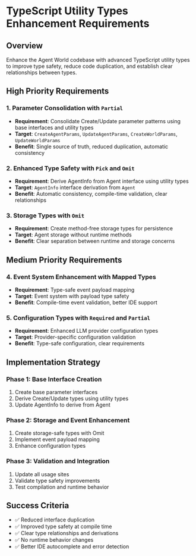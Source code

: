 # TypeScript Utility Types Enhancement Requirements

## Overview
Enhance the Agent World codebase with advanced TypeScript utility types to improve type safety, reduce code duplication, and establish clear relationships between types.

## High Priority Requirements

### 1. Parameter Consolidation with `Partial`
- **Requirement**: Consolidate Create/Update parameter patterns using base interfaces and utility types
- **Target**: `CreateAgentParams`, `UpdateAgentParams`, `CreateWorldParams`, `UpdateWorldParams`
- **Benefit**: Single source of truth, reduced duplication, automatic consistency

### 2. Enhanced Type Safety with `Pick` and `Omit`
- **Requirement**: Derive AgentInfo from Agent interface using utility types
- **Target**: `AgentInfo` interface derivation from `Agent`
- **Benefit**: Automatic consistency, compile-time validation, clear relationships

### 3. Storage Types with `Omit`
- **Requirement**: Create method-free storage types for persistence
- **Target**: Agent storage without runtime methods
- **Benefit**: Clear separation between runtime and storage concerns

## Medium Priority Requirements

### 4. Event System Enhancement with Mapped Types
- **Requirement**: Type-safe event payload mapping
- **Target**: Event system with payload type safety
- **Benefit**: Compile-time event validation, better IDE support

### 5. Configuration Types with `Required` and `Partial`
- **Requirement**: Enhanced LLM provider configuration types
- **Target**: Provider-specific configuration validation
- **Benefit**: Type-safe configuration, clear requirements

## Implementation Strategy

### Phase 1: Base Interface Creation
1. Create base parameter interfaces
2. Derive Create/Update types using utility types
3. Update AgentInfo to derive from Agent

### Phase 2: Storage and Event Enhancement  
1. Create storage-safe types with Omit
2. Implement event payload mapping
3. Enhance configuration types

### Phase 3: Validation and Integration
1. Update all usage sites
2. Validate type safety improvements
3. Test compilation and runtime behavior

## Success Criteria
- ✅ Reduced interface duplication
- ✅ Improved type safety at compile time
- ✅ Clear type relationships and derivations
- ✅ No runtime behavior changes
- ✅ Better IDE autocomplete and error detection
